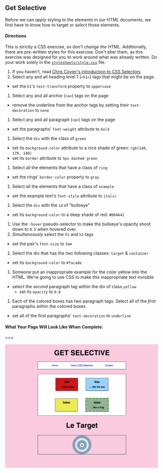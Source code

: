 ## Get Selective

Before we can *apply* styling to the elements in our HTML documents, we first have to know how to target or *select* those elements.

#### Directions

This is strictly a CSS exercise, so *don't change the HTML*. Additionally, there are pre-written styles for this exercise. Don't alter them, as this exercise was designed for you to work around what was already written. Do your work solely in the [`stylesheets/style.css`](stylesheets/style.css) file. 

1. If you haven't, read [Chris Coyier's introduction to CSS Selectors](http://CSS-tricks.com/how-css-selectors-work/)
1. Select any and all heading level 1 (`<h1>`) tags that might be on the page.
  - set the `h1`'s `text-transform` property to `uppercase`
1. Select any and all anchor (`<a>`) tags on the page
  - remove the underline from the anchor tags by setting their `text-decoration` to `none`
1. Select any and all paragraph (`<p>`) tags on the page
  - set the paragraphs' `font-weight` attribute to `bold`
1. Select the `div` with the class of `green`
  - set its `background-color` attribute to a nice shade of green: `rgb(148, 179, 148)`
  - set its `border` attribute to `5px dashed green`
1. Select all the elements that have a class of `ring`
  - set the rings' `border-color` property to `gray`
1. Select all the elements that have a class of `example`
  - set the example text's `font-style` attribute to `italic`
1. Select the `div` with the `id` of "bullseye"
  - set its `background-color` to a deep shade of red: `#D04A41`
1. Use the `:hover` pseudo-selector to make the bullseye's opacity shoot down to `0.5` when hovered over.
1. *Simultaneously* select the `h1` and `h2` tags
  - set the pair's `font-size` to `3em`
1. Select the div that has the two following classes: `target` & `container`
  - set its `background-color` to `#facade`
1. Someone put an inappropriate example for the color yellow into the HTML. We're going to use CSS to make this inappropriate text invisible
  - select the *second* paragraph tag within the div of class `yellow`
    - set its `opacity` to `0.0`
1. Each of the colored boxes has two paragraph tags. Select all of the *first* paragraphs within the colored boxes
  - set all of the first paragraphs' `text-decoration` to `underline`

#### What Your Page Will Look Like When Complete:

===

![image](complete.png)
